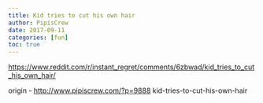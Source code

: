 ```yaml
---
title: Kid tries to cut his own hair
author: PipisCrew
date: 2017-09-11
categories: [fun]
toc: true
---
```


https://www.reddit.com/r/instant_regret/comments/6zbwad/kid_tries_to_cut_his_own_hair/

origin - http://www.pipiscrew.com/?p=9888 kid-tries-to-cut-his-own-hair